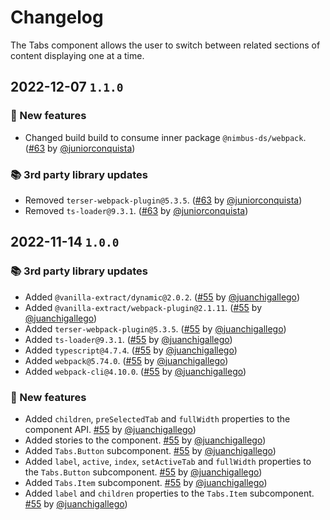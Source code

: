 # Changelog

The Tabs component allows the user to switch between related sections of content displaying one at a time.

## 2022-12-07 `1.1.0`

### 🎉 New features

- Changed build build to consume inner package `@nimbus-ds/webpack`. ([#63](https://github.com/TiendaNube/nimbus-design-system/pull/63) by [@juniorconquista](https://github.com/juniorconquista))

### 📚 3rd party library updates

- Removed `terser-webpack-plugin@5.3.5`. ([#63](https://github.com/TiendaNube/nimbus-design-system/pull/63) by [@juniorconquista](https://github.com/juniorconquista))
- Removed `ts-loader@9.3.1`. ([#63](https://github.com/TiendaNube/nimbus-design-system/pull/63) by [@juniorconquista](https://github.com/juniorconquista))

## 2022-11-14 `1.0.0`

### 📚 3rd party library updates

- Added `@vanilla-extract/dynamic@2.0.2`. ([#55](https://github.com/TiendaNube/nimbus-design-system/pull/55) by [@juanchigallego](https://github.com/juanchigallego))
- Added `@vanilla-extract/webpack-plugin@2.1.11`. ([#55](https://github.com/TiendaNube/nimbus-design-system/pull/55) by [@juanchigallego](https://github.com/juanchigallego))
- Added `terser-webpack-plugin@5.3.5`. ([#55](https://github.com/TiendaNube/nimbus-design-system/pull/55) by [@juanchigallego](https://github.com/juanchigallego))
- Added `ts-loader@9.3.1`. ([#55](https://github.com/TiendaNube/nimbus-design-system/pull/55) by [@juanchigallego](https://github.com/juanchigallego))
- Added `typescript@4.7.4`. ([#55](https://github.com/TiendaNube/nimbus-design-system/pull/55) by [@juanchigallego](https://github.com/juanchigallego))
- Added `webpack@5.74.0`. ([#55](https://github.com/TiendaNube/nimbus-design-system/pull/55) by [@juanchigallego](https://github.com/juanchigallego))
- Added `webpack-cli@4.10.0`. ([#55](https://github.com/TiendaNube/nimbus-design-system/pull/55) by [@juanchigallego](https://github.com/juanchigallego))

### 🎉 New features

- Added `children`, `preSelectedTab` and `fullWidth` properties to the component API. [#55](https://github.com/TiendaNube/nimbus-design-system/pull/#55) by [@juanchigallego](https://github.com/juanchigallego))
- Added stories to the component. [#55](https://github.com/TiendaNube/nimbus-design-system/pull/#55) by [@juanchigallego](https://github.com/juanchigallego))
- Added `Tabs.Button` subcomponent. [#55](https://github.com/TiendaNube/nimbus-design-system/pull/#55) by [@juanchigallego](https://github.com/juanchigallego))
- Added `label`, `active`, `index`, `setActiveTab` and `fullWidth` properties to the `Tabs.Button` subcomponent. [#55](https://github.com/TiendaNube/nimbus-design-system/pull/#55) by [@juanchigallego](https://github.com/juanchigallego))
- Added `Tabs.Item` subcomponent. [#55](https://github.com/TiendaNube/nimbus-design-system/pull/#55) by [@juanchigallego](https://github.com/juanchigallego))
- Added `label` and `children` properties to the `Tabs.Item` subcomponent. [#55](https://github.com/TiendaNube/nimbus-design-system/pull/#55) by [@juanchigallego](https://github.com/juanchigallego))
